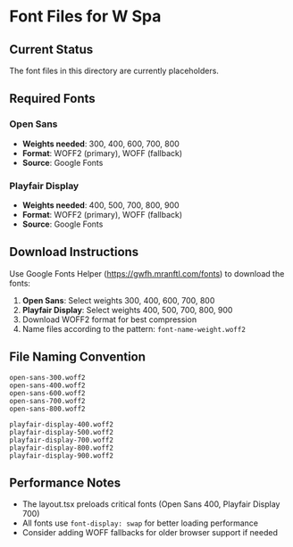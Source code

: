 # Font Files for W Spa

## Current Status

The font files in this directory are currently placeholders.

## Required Fonts

### Open Sans

- **Weights needed**: 300, 400, 600, 700, 800
- **Format**: WOFF2 (primary), WOFF (fallback)
- **Source**: Google Fonts

### Playfair Display

- **Weights needed**: 400, 500, 700, 800, 900
- **Format**: WOFF2 (primary), WOFF (fallback)
- **Source**: Google Fonts

## Download Instructions

Use Google Fonts Helper (https://gwfh.mranftl.com/fonts) to download the fonts:

1. **Open Sans**: Select weights 300, 400, 600, 700, 800
2. **Playfair Display**: Select weights 400, 500, 700, 800, 900
3. Download WOFF2 format for best compression
4. Name files according to the pattern: `font-name-weight.woff2`

## File Naming Convention

```
open-sans-300.woff2
open-sans-400.woff2
open-sans-600.woff2
open-sans-700.woff2
open-sans-800.woff2

playfair-display-400.woff2
playfair-display-500.woff2
playfair-display-700.woff2
playfair-display-800.woff2
playfair-display-900.woff2
```

## Performance Notes

- The layout.tsx preloads critical fonts (Open Sans 400, Playfair Display 700)
- All fonts use `font-display: swap` for better loading performance
- Consider adding WOFF fallbacks for older browser support if needed
